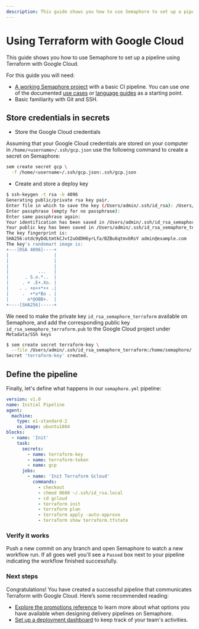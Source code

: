 ```yaml
---
description: This guide shows you how to use Semaphore to set up a pipeline using Terraform with Google Cloud.
---
```


# Using Terraform with Google Cloud

This guide shows you how to use Semaphore to set up a pipeline
using Terraform with Google Cloud.

For this guide you will need:

- [A working Semaphore project][create-project] with a basic CI pipeline.
You can use one of the documented [use cases][use-cases] or
[language guides][language-guides] as a starting point.
- Basic familiarity with Git and SSH.

## Store credentials in secrets

- Store the Google Cloud credentials

Assuming that your Google Cloud credentials are stored on your computer in
`/home/<username>/.ssh/gcp.json` use the following command to create a
secret on Semaphore:

``` bash
sem create secret gcp \
  -f /home/<username>/.ssh/gcp.json:.ssh/gcp.json
```

- Create and store a deploy key

```bash
$ ssh-keygen -t rsa -b 4096
Generating public/private rsa key pair.
Enter file in which to save the key (/Users/admin/.ssh/id_rsa): /Users/admin/.ssh/id_rsa_semaphore_terraform
Enter passphrase (empty for no passphrase):
Enter same passphrase again:
Your identification has been saved in /Users/admin/.ssh/id_rsa_semaphore_terraform.
Your public key has been saved in /Users/admin/.ssh/id_rsa_semaphore_terraform.pub.
The key fingerprint is:
SHA256:otdc9yDdLtmtkCJvt2uOdDH6yrLfa/BZBu6qtmvbRsY admin@example.com
The key's randomart image is:
+---[RSA 4096]----+
|                 |
|                 |
|                 |
|           ...   |
|      . S.o.*..  |
|     . + .E+.Xo. |
|    . . +o++*++ .|
|     .  +*o*Bo . |
|       o*@OBB+.  |
+----[SHA256]-----+
```

We need to make the private key `id_rsa_semaphore_terraform` available on
Semaphore, and add the corresponding public key `id_rsa_semaphore_terraform.pub`
to the Google Cloud project under `Metadata/SSh keys`

``` bash
$ sem create secret terraform-key \
  --file /Users/admin/.ssh/id_rsa_semaphore_terraform:/home/semaphore/.ssh/id_rsa_semaphore_terraform
Secret 'terraform-key' created.
```


## Define the pipeline

Finally, let's define what happens in our `semaphore.yml` pipeline:

```yaml
version: v1.0
name: Initial Pipeline
agent:
  machine:
    type: e1-standard-2
    os_image: ubuntu1804
blocks:
  - name: 'Init'
    task:
      secrets:
        - name: terraform-key
        - name: terraform-token
        - name: gcp
      jobs:
        - name: 'Init Terraform Gcloud'
          commands:
            - checkout
            - chmod 0600 ~/.ssh/id_rsa.local
            - cd gcloud
            - terraform init
            - terraform plan
            - terraform apply -auto-approve
            - terraform show terraform.tfstate
```

### Verify it works

Push a new commit on any branch and open Semaphore to watch a new workflow run.
If all goes well you'll see a `Passed` box next to your pipeline indicating
the workflow finished successfully.

### Next steps

Congratulations! You have created a successful pipeline that
communicates Terraform with Google Cloud.
Here’s some recommended reading:

- [Explore the promotions reference][promotions-ref] to learn more about what
options you have available when designing delivery pipelines on Semaphore.
- [Set up a deployment dashboard][deployment-dashboards] to keep track of
your team's activities.



[create-project]: https://docs.semaphoreci.com/guided-tour/creating-your-first-project/
[use-cases]: https://docs.semaphoreci.com/examples/tutorials-and-example-projects/
[language-guides]: https://docs.semaphoreci.com/programming-languages/android/
[promotions-ref]: https://docs.semaphoreci.com/reference/pipeline-yaml-reference/#promotions
[promotions-intro]: https://docs.semaphoreci.com/guided-tour/deploying-with-promotions/
[secrets-guide]: https://docs.semaphoreci.com/guided-tour/environment-variables-and-secrets/
[sem-create-ref]: https://docs.semaphoreci.com/reference/sem-command-line-tool/#sem-create
[deployment-dashboards]: https://docs.semaphoreci.com/essentials/deployment-dashboards/
